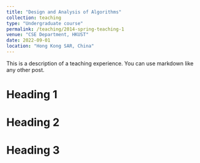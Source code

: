 ```yaml
---
title: "Design and Analysis of Algorithms"
collection: teaching
type: "Undergraduate course"
permalink: /teaching/2014-spring-teaching-1
venue: "CSE Department, HKUST"
date: 2022-09-01
location: "Hong Kong SAR, China"
---
```


This is a description of a teaching experience. You can use markdown like any other post.

Heading 1
======

Heading 2
======

Heading 3
======
